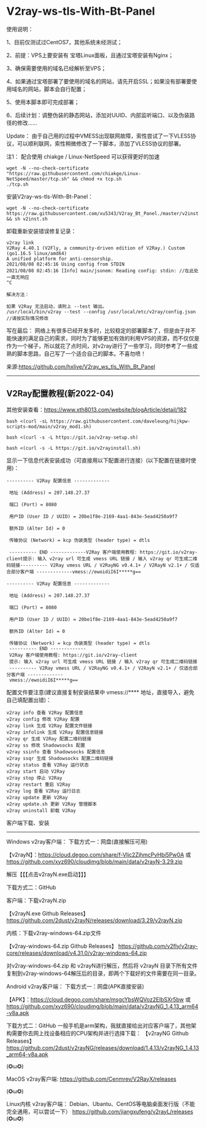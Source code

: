 # V2ray-ws-tls-With-Bt-Panel
使用说明：

1、目前仅测试过CentOS7，其他系统未经测试；

2、前提：VPS上要安装有 宝塔Linux面板，且通过宝塔安装有Nginx；

3、确保需要使用的域名已经解析至VPS；

4、如果通过宝塔部署了要使用的域名的网站，请先开启SSL；如果没有部署要使用域名的网站，脚本会自行配置；

5、使用本脚本即可完成部署；

6、后续计划：调整伪装的静态网站，添加对UUID、内部监听端口、以及伪装路径的修改……



Update：
由于自己用的过程中VMESS出现联网故障，索性尝试了一下VLESS协议，可以顺利联网，索性稍微修改了一下脚本，添加了VLESS协议的部署。


注1：
配合使用 chiakge / Linux-NetSpeed 可以获得更好的加速
~~~
wget -N --no-check-certificate "https://raw.githubusercontent.com/chiakge/Linux-NetSpeed/master/tcp.sh" && chmod +x tcp.sh
./tcp.sh
~~~
安装V2ray-ws-tls-With-Bt-Panel：
~~~
wget -N --no-check-certificate https://raw.githubusercontent.com/xu5343/V2ray_Bt_Panel./master/v2inst.sh && sh v2inst.sh
~~~

卸载重新安装错误修复记录：
~~~
v2ray link
V2Ray 4.40.1 (V2Fly, a community-driven edition of V2Ray.) Custom (go1.16.5 linux/amd64)
A unified platform for anti-censorship.
2021/08/08 02:45:16 Using config from STDIN
2021/08/08 02:45:16 [Info] main/jsonem: Reading config: stdin: //在此处一直无响应
^C

解决方法：

如果 V2Ray 无法启动，请附上 --test 输出。
/usr/local/bin/v2ray --test --config /usr/local/etc/v2ray/config.json  //请按实际情况修改
~~~
 
写在最后：
网络上有很多已经开发多时，比较稳定的部署脚本了，但是由于并不能快速的满足自己的需求，同时为了能够更加有效的利用VPS的资源，而不仅仅是作为一个梯子，所以就花了点时间，对v2ray进行了一些学习，同时参考了一些成熟的脚本思路，自己写了一个适合自己的脚本。不喜勿喷！

来源:https://github.com/hxlive/V2ray_ws_tls_With_Bt_Panel

-----------------------------------------------
## V2Ray配置教程(新2022-04)
其他安装查看：https://www.xth8013.com/website/blogArticle/detail/182  
~~~
bash <(curl -sL https://raw.githubusercontent.com/daveleung/hijkpw-scripts-mod/main/v2ray_mod1.sh)
~~~  
~~~
bash <(curl -s -L https://git.io/v2ray-setup.sh)
~~~
~~~
bash <(curl -s -L https://git.io/v2rayinstall.sh)
~~~
显示一下信息代表安装成功（可直接用以下配置进行连接）(以下配置在链接时使用)：
~~~
---------- V2Ray 配置信息 -------------
 
 地址 (Address) = 207.148.27.37
 
 端口 (Port) = 8080
 
 用户ID (User ID / UUID) = 20be1f8e-2169-4aa1-843e-5ead4250a9f7
 
 额外ID (Alter Id) = 0
 
 传输协议 (Network) = kcp 伪装类型 (header type) = dtls
  
 ---------- END -------------V2Ray 客户端使用教程: https://git.io/v2ray-client提示: 输入 v2ray url 可生成 vmess URL 链接 / 输入 v2ray qr 可生成二维码链接---------- V2Ray vmess URL / V2RayNG v0.4.1+ / V2RayN v2.1+ / 仅适合部分客户端 -------------vmess://ewoidiI6I*****g==
~~~

~~~
---------- V2Ray 配置信息 -------------
 
 地址 (Address) = 207.148.27.37
 
 端口 (Port) = 8080
 
 用户ID (User ID / UUID) = 20be1f8e-2169-4aa1-843e-5ead4250a9f7
 
 额外ID (Alter Id) = 0
 
 传输协议 (Network) = kcp 伪装类型 (header type) = dtls
 ---------- END -------------
 V2Ray 客户端使用教程: https://git.io/v2ray-client
 提示: 输入 v2ray url 可生成 vmess URL 链接 / 输入 v2ray qr 可生成二维码链接
 ---------- V2Ray vmess URL / V2RayNG v0.4.1+ / V2RayN v2.1+ / 仅适合部分客户端 -------------
 vmess://ewoidiI6I*****g==
~~~

配置文件要注意(建议直接复制安装结果中 vmess://**** 地址，直接导入，避免自己填配置出错)：

~~~
v2ray info 查看 V2Ray 配置信息
v2ray config 修改 V2Ray 配置
v2ray link 生成 V2Ray 配置文件链接
v2ray infolink 生成 V2Ray 配置信息链接
v2ray qr 生成 V2Ray 配置二维码链接
v2ray ss 修改 Shadowsocks 配置
v2ray ssinfo 查看 Shadowsocks 配置信息
v2ray ssqr 生成 Shadowsocks 配置二维码链接
v2ray status 查看 V2Ray 运行状态
v2ray start 启动 V2Ray
v2ray stop 停止 V2Ray
v2ray restart 重启 V2Ray
v2ray log 查看 V2Ray 运行日志
v2ray update 更新 V2Ray
v2ray update.sh 更新 V2Ray 管理脚本
v2ray uninstall 卸载 V2Ray
~~~

客户端下载、安装

----
Windows v2ray客户端：
下载方式一：网盘(直接解压可用)

【v2rayN】：https://cloud.degoo.com/share/f-Vljc2ZjhmcPyHbi5Pw0A 或 https://github.com/xyz690/cloudimg/blob/main/data/v2rayN-3.29.zip

解压【【【点击v2rayN.exe启动】】】

下载方式二：GitHub

客户端：下载v2rayN.zip

【v2rayN.exe Github Releases】 https://github.com/2dust/v2rayN/releases/download/3.29/v2rayN.zip

内核：下载v2ray-windows-64.zip文件

【v2ray-windows-64.zip Github Releases】 https://github.com/v2fly/v2ray-core/releases/download/v4.31.0/v2ray-windows-64.zip

对v2ray-windows-64.zip 和 v2rayN进行解压，然后将 v2rayN 目录下所有文件复制到v2ray-windows-64解压后的目录，即两个下载好的文件需要在同一目录。

Android v2ray客户端：
下载方式一：网盘(APK直接安装)

【APK】：https://cloud.degoo.com/share/msgcYbsWQVoz2EIbSXr5bw 或 https://github.com/xyz690/cloudimg/blob/main/data/v2rayNG_1.4.13_arm64-v8a.apk

下载方式二：GitHub
一般手机是arm架构，我就直接给出对应客户端了，其他架构需要你去网上找设备相应的CPU架构并进行选择下载：
【v2rayNG Github Releases】https://github.com/2dust/v2rayNG/releases/download/1.4.13/v2rayNG_1.4.13_arm64-v8a.apk

(✪ω✪)

MacOS v2ray客户端:
https://github.com/Cenmrev/V2RayX/releases

(✪ω✪)

Linux内核 v2ray客户端：
Debian、Ubantu、CentOS等电脑桌面发行版（不能完全通用，可以尝试一下）
https://github.com/jiangxufeng/v2rayL/releases
(✪ω✪)
